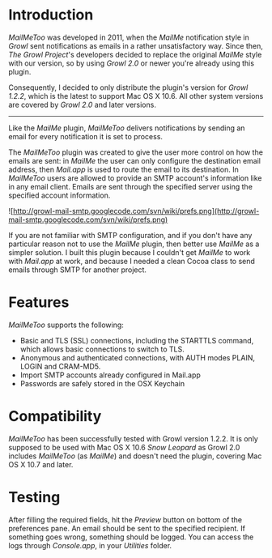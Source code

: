 # Introduction #

_MailMeToo_ was developed in 2011, when the _MailMe_ notification style in _Growl_ sent notifications as emails in a rather unsatisfactory way. Since then, _The Growl Project_'s developers decided to replace the original _MailMe_ style with our version, so by using _Growl 2.0_ or newer you're already using this plugin.

Consequently, I decided to only distribute the plugin's version for _Growl 1.2.2_, which is the latest to support Mac OS X 10.6. All other system versions are covered by _Growl 2.0_ and later versions.


---


Like the _MailMe_ plugin, _MailMeToo_ delivers notifications by sending an email for every notification it is set to process.

The _MailMeToo_ plugin was created to give the user more control on how the emails are sent: in _MailMe_ the user can only configure the destination email address, then _Mail.app_ is used to route the email to its destination. In _MailMeToo_ users are allowed to provide an SMTP account's information like in any email client. Emails are sent through the specified server using the specified account information.

![http://growl-mail-smtp.googlecode.com/svn/wiki/prefs.png](http://growl-mail-smtp.googlecode.com/svn/wiki/prefs.png)

If you are not familiar with SMTP configuration, and if you don't have any particular reason not to use the _MailMe_ plugin, then better use _MailMe_ as a simpler solution. I built this plugin because I couldn't get _MailMe_ to work with _Mail.app_ at work, and because I needed a clean Cocoa class to send emails through SMTP for another project.

# Features #

_MailMeToo_ supports the following:
  * Basic and TLS (SSL) connections, including the STARTTLS command, which allows basic connections to switch to TLS.
  * Anonymous and authenticated connections, with AUTH modes PLAIN, LOGIN and CRAM-MD5.
  * Import SMTP accounts already configured in Mail.app
  * Passwords are safely stored in the OSX Keychain

# Compatibility #

_MailMeToo_ has been successfully tested with Growl version 1.2.2. It is only supposed to be used with Mac OS X 10.6 _Snow Leopard_ as Growl 2.0 includes _MailMeToo_ (as _MailMe_) and doesn't need the plugin, covering Mac OS X 10.7 and later.

# Testing #

After filling the required fields, hit the _Preview_ button on bottom of the preferences pane. An email should be sent to the specified recipient. If something goes wrong, something should be logged. You can access the logs through _Console.app_, in your _Utilities_ folder.